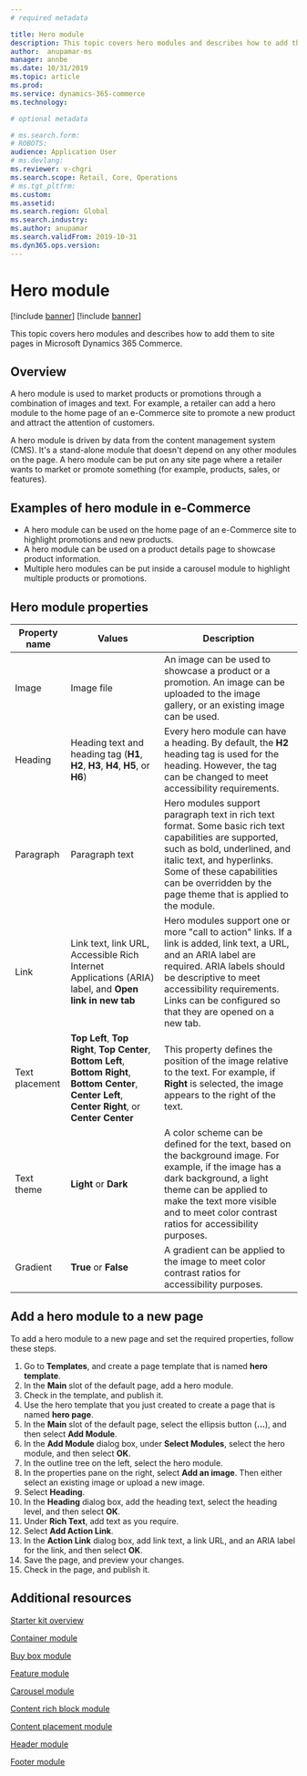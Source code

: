 ```yaml
---
# required metadata

title: Hero module 
description: This topic covers hero modules and describes how to add them to site pages in Microsoft Dynamics 365 Commerce.
author:  anupamar-ms
manager: annbe
ms.date: 10/31/2019
ms.topic: article
ms.prod: 
ms.service: dynamics-365-commerce
ms.technology: 

# optional metadata

# ms.search.form: 
# ROBOTS: 
audience: Application User
# ms.devlang: 
ms.reviewer: v-chgri
ms.search.scope: Retail, Core, Operations
# ms.tgt_pltfrm: 
ms.custom: 
ms.assetid: 
ms.search.region: Global
ms.search.industry: 
ms.author: anupamar
ms.search.validFrom: 2019-10-31
ms.dyn365.ops.version: 
---
```


# Hero module

[!include [banner](includes/preview-banner.md)]
[!include [banner](includes/banner.md)]

This topic covers hero modules and describes how to add them to site pages in Microsoft Dynamics 365 Commerce.

## Overview

A hero module is used to market products or promotions through a combination of images and text. For example, a retailer can add a hero module to the home page of an e-Commerce site to promote a new product and attract the attention of customers.

A hero module is driven by data from the content management system (CMS). It's a stand-alone module that doesn't depend on any other modules on the page. A hero module can be put on any site page where a retailer wants to market or promote something (for example, products, sales, or features).

## Examples of hero module in e-Commerce

- A hero module can be used on the home page of an e-Commerce site to highlight promotions and new products.
- A hero module can be used on a product details page to showcase product information.
- Multiple hero modules can be put inside a carousel module to highlight multiple products or promotions.

## Hero module properties

| Property name  | Values | Description |
|----------------|--------|-------------|
| Image          | Image file | An image can be used to showcase a product or a promotion. An image can be uploaded to the image gallery, or an existing image can be used. |
| Heading        | Heading text and heading tag (**H1**, **H2**, **H3**, **H4**, **H5**, or **H6**) | Every hero module can have a heading. By default, the **H2** heading tag is used for the heading. However, the tag can be changed to meet accessibility requirements. |
| Paragraph      | Paragraph text | Hero modules support paragraph text in rich text format. Some basic rich text capabilities are supported, such as bold, underlined, and italic text, and hyperlinks. Some of these capabilities can be overridden by the page theme that is applied to the module. |
| Link           | Link text, link URL, Accessible Rich Internet Applications (ARIA) label, and **Open link in new tab** | Hero modules support one or more "call to action" links. If a link is added, link text, a URL, and an ARIA label are required. ARIA labels should be descriptive to meet accessibility requirements. Links can be configured so that they are opened on a new tab. |
| Text placement | **Top Left**, **Top Right**, **Top Center**, **Bottom Left**, **Bottom Right**, **Bottom Center**, **Center Left**, **Center Right**, or **Center Center** | This property defines the position of the image relative to the text. For example, if **Right** is selected, the image appears to the right of the text. |
| Text theme     | **Light** or **Dark** | A color scheme can be defined for the text, based on the background image. For example, if the image has a dark background, a light theme can be applied to make the text more visible and to meet color contrast ratios for accessibility purposes. |
| Gradient       | **True** or **False** | A gradient can be applied to the image to meet color contrast ratios for accessibility purposes. |

## Add a hero module to a new page

To add a hero module to a new page and set the required properties, follow these steps.

1. Go to **Templates**, and create a page template that is named **hero template**.
1. In the **Main** slot of the default page, add a hero module.
1. Check in the template, and publish it.
1. Use the hero template that you just created to create a page that is named **hero page**.
1. In the **Main** slot of the default page, select the ellipsis button (**...**), and then select **Add Module**.
1. In the **Add Module** dialog box, under **Select Modules**, select the hero module, and then select **OK**.
1. In the outline tree on the left, select the hero module.
1. In the properties pane on the right, select **Add an image**. Then either select an existing image or upload a new image.
1. Select **Heading**.
1. In the **Heading** dialog box, add the heading text, select the heading level, and then select **OK**.
1. Under **Rich Text**, add text as you require.
1. Select **Add Action Link**.
1. In the **Action Link** dialog box, add link text, a link URL, and an ARIA label for the link, and then select **OK**.
1. Save the page, and preview your changes.
1. Check in the page, and publish it.

## Additional resources

[Starter kit overview](starter-kit-overview.md)

[Container module](add-container-module.md)

[Buy box module](add-buy-box.md)

[Feature module](add-feature-module.md)

[Carousel module](add-carousel.md)

[Content rich block module](add-content-rich-block.md)

[Content placement module](add-content-placement-modules.md)

[Header module](author-header-module.md)

[Footer module](author-footer-module.md)
